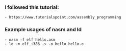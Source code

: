 ### I followed this tutorial:
    - https://www.tutorialspoint.com/assembly_programming

### Example usages of nasm and ld
    - nasm -f elf hello.asm
    - ld -m elf_i386 -s -o hello hello.o
